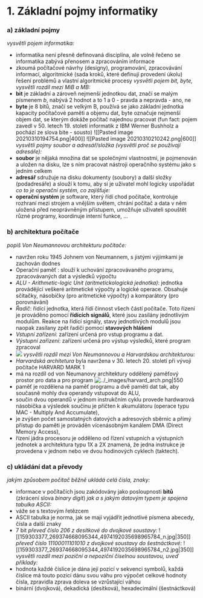 # 1. Základní pojmy informatiky

### a) základní pojmy
*vysvětli pojem informatika:*
- informatika není přesně definovaná disciplína, ale volně řečeno se informatika zabývá přenosem a zpracováním informace
- zkoumá počítačové návrhy (designy), programování, zpracovávání informací, algoritmické (sada kroků, které definují provedení úkolu) řešení problémů a vlastní algoritmické procesy
*vysvětli pojem bit, byte, vysvětli rozdíl mezi MiB a MB:*
- **bit** je základní a zároveň nejmenší jednotkou dat, značí se malým písmenem *b*, nabývá 2 hodnot a to 1 a 0 - pravda a nepravda - ano, ne
- **byte** je 8 bitů, značí se velkým B, používá se jako základní jednotka kapacity počítačové paměti a objemu dat, byte označuje nejmenší objem dat, se kterým dokáže počítač najednou pracovat (fun fact: pojem zavedl v 50. letech 19. století informatik z IBM Werner Bushholz a pochází ze slova bite - sousto)
	![[Pasted image 20210310194754.png|400]]
	![[Pasted image 20210310210242.png|600]]
*vysvětli pojmy soubor a adresář/složka (vysvětli proč se používají adresáře):*
- **soubor** je nějaká množina dat se společnými vlastnostmi, je pojmenován a uložen na disku, lze s ním pracovat nástroji operačního systému jako s jedním celkem
- **adresář** sdružuje na disku dokumenty (soubory) a další složky (podadresáře) a slouží k tomu, aby si je uživatel mohl logicky uspořádat
*co to je operační systém, co zajišťuje:*
- **operační systém** je software, který řídí chod počítače, kontroluje rozhraní mezi strojem a vnějším světem, chrání počítač a data v něm uložená před neoprávněným přístupem, umožňuje uživateli spouštět různé programy, koordinuje interní funkce, ...

### b) architektura počítače
*popiš Von Neumannovou architekturu počítače:*
- navržen roku 1945 Johnem von Neumannem, s jistými výjimkami je zachován dodnes
- Operační paměť : slouží k uchování zpracovávaného programu, zpracovávaných dat a výsledků výpočtu
-  *ALU - Arithmetic-logic Unit (aritmetickologická jednotka)*: jednotka provádějící veškeré aritmetické výpočty a logické operace. Obsahuje sčítačky, násobičky (pro aritmetické výpočty) a komparátory (pro porovnávání)
-  *Řadič*: řídící jednotka, která řídí činnost všech částí počítače. Toto řízení je prováděno pomocí **řídících signálů**, které jsou zasílány jednotlivým modulům. Reakce na řídící signály, stavy jednotlivých modulů jsou naopak zasílany zpět řadiči pomocí **stavových hlášení**
-   *Vstupní zařízení*: zařízení určená pro vstup programu a dat.
-   *Výstupní zařízení*: zařízení určená pro výstup výsledků, které program zpracoval
- ![](https://www.fi.muni.cz/usr/pelikan/ARCHIT/PICTURES/OBECNE/VNEUMAN.GIF)
*vysvětli rozdíl mezi Von Neumannovou a Harvardskou architekturou:*
- *Harvardská architetura* byla navržena v 30. letech 20. století při vývoji počítače HARVARD MARK 1 
- má na rozdíl od von Neumanovy architektury oddělený paměťový prostor pro data a pro program
![../_images/harvard_arch.png|550](http://michaelkuty.github.io/ssz-ai-hk-3/_images/harvard_arch.png)
- paměť je rozdělena na paměť programu a dvě paměti dat tak, aby současně mohly dva operandy vstupovat do ALU,
- součin dvou operandů v jednom instrukčním cyklu provede hardwarová násobička a výsledek součinu je přičten k akumulátoru (operace typu MAC - Multiply And Accumulate),
- je zvýšen počet samostatných datových a adresových sběrnic a přímý přístup do paměti je prováděn vícenásobným kanálem DMA (Direct Memory Access),
- řízení jádra procesoru je odděleno od řízení vstupních a výstupních jednotek a architektura typu 1X a 2X znamená, že jedna instrukce je provedena v jednom nebo ve dvou hodinových cyklech (taktech).
### c) ukládání dat a převody
*jakým způsobem počítač běžně ukládá celá čísla, znaky:*
- informace v počítačích jsou zakódovány jako posloupnosti **bitů** (zkrácení slova *binary digit*)
*jak a s jakým datovým typem je spojena tabulka ASCII:*
- váže se s textovým řetězcem
- ASCII tabulka je norma, jak se mají vyjádřit jednotlivé písmena abecedy, čísla a další znaky
- 7 bit
*převeď číslo 206 z desítkové do dvojkové soustavy:*
	![[159303377_269374668095344_4974192035698965784_n.jpg|350]]
*převeď číslo 11100011101010 z dvojkové soustavy do šestnáctkové:*
	![[159303377_269374668095344_4974192035698965784_n2.jpg|350]]
*vysvětli rozdíl mezi poziční a nepoziční číselnou soustavou, uveď příklady:*
- hodnota každé číslice je dána její pozicí v sekvenci symbolů, každá číslice má touto pozicí dánu svou váhu pro výpočet celkové hodnoty čísla, zpravidla zprava doleva se vzrůstající váhou
- binární (dvojková), dekadická (desítková), hexadecimální (šestnáctková)